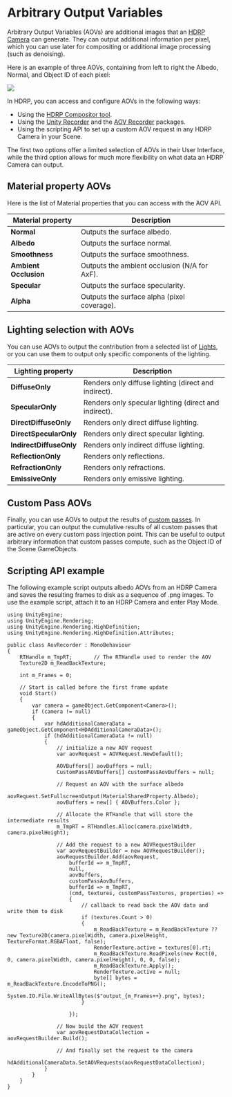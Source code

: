 # Arbitrary Output Variables

Arbitrary Output Variables (AOVs) are additional images that an [HDRP Camera](HDRP-Camera.md) can generate. They can output additional information per pixel, which you can use later for compositing or additional image processing (such as denoising).

Here is an example of three AOVs, containing from left to right the Albedo, Normal, and Object ID of each pixel:

![](Images/aov_example.png)

In HDRP, you can access and configure AOVs in the following ways:
- Using the [HDRP Compositor tool](Compositor-Main.md).
- Using the [Unity Recorder](https://docs.unity3d.com/Packages/com.unity.recorder@latest/index.html) and the [AOV Recorder](https://docs.unity3d.com/Packages/com.unity.aovrecorder@latest/index.html) packages.
- Using the scripting API to set up a custom AOV request in any HDRP Camera in your Scene.

The first two options offer a limited selection of AOVs in their User Interface, while the third option allows for much more flexibility on what data an HDRP Camera can output.

## Material property AOVs
Here is the list of Material properties that you can access with the AOV API.

| Material property | Description               |
|-------------------|---------------------------|
| **Normal**        | Outputs the surface albedo. |
| **Albedo**        | Outputs the surface normal. |
| **Smoothness**    | Outputs the surface smoothness. |
| **Ambient Occlusion** | Outputs the ambient occlusion (N/A for AxF). |
| **Specular**      | Outputs the surface specularity. |
| **Alpha**         | Outputs the surface alpha (pixel coverage). |

## Lighting selection with AOVs
You can use AOVs to output the contribution from a selected list of [Lights](Light-Component.md), or you can use them to output only specific components of the lighting.

| Lighting property | Description               |
|-------------------|---------------------------|
| **DiffuseOnly**    | Renders only diffuse lighting (direct and indirect). |
| **SpecularOnly**   | Renders only specular lighting (direct and indirect). |
| **DirectDiffuseOnly** | Renders only direct diffuse lighting. |
| **DirectSpecularOnly** | Renders only direct specular lighting. |
| **IndirectDiffuseOnly** | Renders only indirect diffuse lighting. |
| **ReflectionOnly** | Renders only reflections. |
| **RefractionOnly** | Renders only refractions. |
| **EmissiveOnly** | Renders only emissive lighting. |

## Custom Pass AOVs
Finally, you can use AOVs to output the results of [custom passes](Custom-Pass.md). In particular, you can output the cumulative results of all custom passes that are active on every custom pass injection point. This can be useful to output arbitrary information that custom passes compute, such as the Object ID of the Scene GameObjects.

## Scripting API example
The following example script outputs albedo AOVs from an HDRP Camera and saves the resulting frames to disk as a sequence of .png images. To use the example script, attach it to an HDRP Camera and enter Play Mode.
```
using UnityEngine;
using UnityEngine.Rendering;
using UnityEngine.Rendering.HighDefinition;
using UnityEngine.Rendering.HighDefinition.Attributes;

public class AovRecorder : MonoBehaviour
{
    RTHandle m_TmpRT;       // The RTHandle used to render the AOV
    Texture2D m_ReadBackTexture;

    int m_Frames = 0;

    // Start is called before the first frame update
    void Start()
    {
        var camera = gameObject.GetComponent<Camera>();
        if (camera != null)
        {
            var hdAdditionalCameraData = gameObject.GetComponent<HDAdditionalCameraData>();
            if (hdAdditionalCameraData != null)
            {
                // initialize a new AOV request
                var aovRequest = AOVRequest.NewDefault();

                AOVBuffers[] aovBuffers = null;
                CustomPassAOVBuffers[] customPassAovBuffers = null;

                // Request an AOV with the surface albedo
                aovRequest.SetFullscreenOutput(MaterialSharedProperty.Albedo);
                aovBuffers = new[] { AOVBuffers.Color };

                // Allocate the RTHandle that will store the intermediate results
                m_TmpRT = RTHandles.Alloc(camera.pixelWidth, camera.pixelHeight);

                // Add the request to a new AOVRequestBuilder
                var aovRequestBuilder = new AOVRequestBuilder();
                aovRequestBuilder.Add(aovRequest,
                    bufferId => m_TmpRT,
                    null,
                    aovBuffers,
                    customPassAovBuffers,
                    bufferId => m_TmpRT,
                    (cmd, textures, customPassTextures, properties) =>
                    {
                        // callback to read back the AOV data and write them to disk 
                        if (textures.Count > 0)
                        {
                            m_ReadBackTexture = m_ReadBackTexture ?? new Texture2D(camera.pixelWidth, camera.pixelHeight, TextureFormat.RGBAFloat, false);
                            RenderTexture.active = textures[0].rt;
                            m_ReadBackTexture.ReadPixels(new Rect(0, 0, camera.pixelWidth, camera.pixelHeight), 0, 0, false);
                            m_ReadBackTexture.Apply();
                            RenderTexture.active = null;
                            byte[] bytes = m_ReadBackTexture.EncodeToPNG();
                            System.IO.File.WriteAllBytes($"output_{m_Frames++}.png", bytes);
                        }

                    });

                // Now build the AOV request
                var aovRequestDataCollection = aovRequestBuilder.Build();

                // And finally set the request to the camera
                hdAdditionalCameraData.SetAOVRequests(aovRequestDataCollection);
            }
        }
    }
}

```